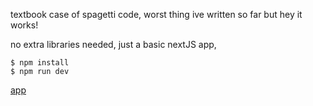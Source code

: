 textbook case of spagetti code, worst thing ive written so far but hey it works!

no extra libraries needed, just a basic nextJS app,

```console
$ npm install
$ npm run dev
```
[app](https://wordle-sand-theta.vercel.app/)
